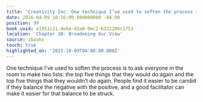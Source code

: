 ```yaml
---
title: 'Creativity Inc: One technique I’ve used to soften the process is to ask ever…'
date: 2016-04-09 18:16:00.600000000 -04:00
position: 99
book_uuid: a1351c21-deba-45a0-9ec2-6322200c1753
location: 'Chapter 10: Broadening Our View'
source: ibooks
touch: true
highlighted_on: '2015-10-09T04:00:00.000Z'
---
```


One technique I’ve used to soften the process is to ask everyone in the room to make two lists: the top five things that they would do again and the top five things that they wouldn’t do again. People find it easier to be candid if they balance the negative with the positive, and a good facilitator can make it easier for that balance to be struck.